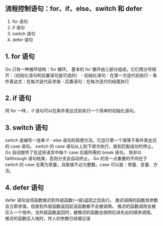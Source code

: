 ## 流程控制语句：for、if、else、switch 和 defer
1. for 语句
2. if 语句
3. switch 语句
4. defer 语句

## 1. for 语句
Go 只有一种循环结构：for 循环。
基本的 for 循环由三部分组成，它们用分号隔开：（初始化语句和后置语句是可选的）
	- 初始化语句：在第一次迭代前执行
	- 条件表达式：在每次迭代前求值
	- 后置语句：在每次迭代的结尾执行

## 2. if 语句
同 for 一样， if 语句可以在条件表达式前执行一个简单的初始化语句。

## 3. switch 语句
switch 是编写一连串 if - else 语句的简便方法。它运行第一个值等于条件表达式的 case 语句。
switch 的 case 语句从上到下顺次执行，直到匹配成功时停止。
Go 自动提供了在这些语言中每个 case 后面所需的 break 语句。 除非以 fallthrough 语句结束，否则分支会自动终止。
Go 的另一点重要的不同在于 switch 的 case 无需为常量，且取值不必为整数。case 可以是：常量、变量、方法。

## 4. defer 语句
defer 语句会将函数推迟到外层函数(一级)返回之后执行。
推迟调用的函数其参数会立即求值，但直到外层函数返回前该函数都不会被调用。
推迟的函数调用会被压入一个栈中。当外层函数返回时，被推迟的函数会按照后进先出的顺序调用。
推迟的函数压入栈时，传人的参数已经被记录